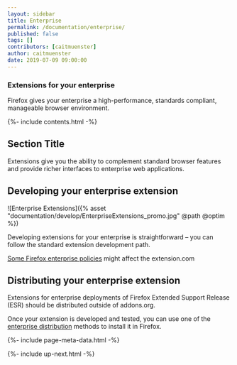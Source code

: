 ```yaml
---
layout: sidebar
title: Enterprise
permalink: /documentation/enterprise/
published: false
tags: []
contributors: [caitmuenster]
author: caitmuenster
date: 2019-07-09 09:00:00
---
```


<!-- Overview Page Hero Banner -->

<section class="overview-hero" style="background-image: url({% asset "develop-overview-hero-bg.jpg" @optim @path %});">
<div class="module">
<article class="module-content grid-x grid-padding-x">
<div class="cell small-12">
<div class="overview-hero-description" markdown="1">

# Extensions for your enterprise

Firefox gives your enterprise a high-performance, standards compliant, manageable browser environment.

</div>
<div class="overview-hero-cta"></div>
</div>
</article>
</div>
</section>

<!-- END: Overview Page Hero Banner -->

<!-- Single Column Body Module -->

<section id="introduction" class="module">
<aside class="module-aside table-of-contents">

{%- include contents.html -%}

</aside>
<article class="module-content grid-x grid-padding-x">
<div class="cell small-12" markdown="1">

## Section Title

Extensions give you the ability to complement standard browser features and provide richer interfaces to enterprise web applications.

</div>
</article>
</section>

<!-- END: Single Column Body Module -->

<!-- Section 2: Developing your enterprise extension -->

<section id="developing-your-enterprise-extension">

<!-- Single Column Body Module -->

<section class="module">
<article class="module-content grid-x grid-padding-x">
<div class="cell small-12" markdown="1">

## Developing your enterprise extension

</div>
</article>
</section>

<!-- Two Column Body Module -->

<section class="module">
<article class="module-content grid-x grid-padding-x align-middle">
<div class="cell small-12 medium-6" markdown="1">

![Enterprise Extensions]({% asset "documentation/develop/EnterpriseExtensions_promo.jpg" @path @optim %})

</div>
<div class="cell small-12 medium-6" markdown="1">

Developing extensions for your enterprise is straightforward – you can follow the standard extension development path.

[Some Firefox enterprise policies](https://docs.google.com/document/d/1t-tUnHoycTNbGJvlqkvF_jJN-gJiWxuconQu4kOR8e4/edit) might affect the extension.com

</div>
</article>
</section>

<!-- END: Two Column Body Module -->

</section>

<!-- END: Section Two: Developing your enterprise extension -->

<!-- Single Column Body Module -->

<section id="distributing-your-enterprise-extension" class="module">
<article class="module-content grid-x grid-padding-x">
<div class="cell small-12" markdown="1">

## Distributing your enterprise extension

Extensions for enterprise deployments of Firefox Extended Support Release (ESR) should be distributed outside of addons.org.

Once your extension is developed and tested, you can use one of the [enterprise distribution](https://developer.mozilla.org/en-US/docs/Mozilla/Add-ons/WebExtensions/Alternative_distribution_options/Add-ons_in_the_enterprise) methods to install it in Firefox.

</div>
</article>
</section>

<!-- END: Single Column Body Module -->

<!-- Meta Data -->

{%- include page-meta-data.html -%}

<!-- END: Meta Data -->

<!-- Up Next -->

{%- include up-next.html -%}

<!-- END: Up Next -->